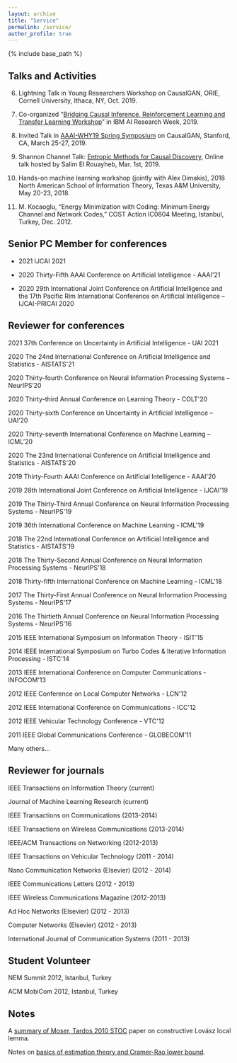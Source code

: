 ```yaml
---
layout: archive
title: "Service"
permalink: /service/
author_profile: true
---
```


{% include base_path %}


## Talks and Activities
6. Lightning Talk in Young Researchers Workshop on CausalGAN, ORIE, Cornell University, Ithaca, NY, Oct. 2019.

5. Co-organized “[Bridging Causal Inference, Reinforcement Learning and Transfer Learning Workshop](https://crt2019.github.io/)” in IBM AI Research Week, 2019. 

4. Invited Talk in [AAAI-WHY19 Spring Symposium](https://why19.causalai.net/) on CausalGAN, Stanford, CA, March 25-27, 2019.

3. Shannon Channel Talk: [Entropic Methods for Causal Discovery](https://www.youtube.com/watch?v=Czk3aczfZlk), Online talk hosted by Salim El Rouayheb, Mar. 1st, 2019. 

2. Hands-on machine learning workshop (jointly with Alex Dimakis), 2018 North American School of Information Theory, Texas A&M University, May 20-23, 2018.

1. M. Kocaoglu, “Energy Minimization with Coding: Minimum Energy Channel and Network Codes,” COST Action IC0804 Meeting, Istanbul, Turkey, Dec. 2012.


## Senior PC Member for conferences
- 2021 IJCAI 2021

- 2020 Thirty-Fifth AAAI Conference on Artificial Intelligence - AAAI'21

- 2020 29th International Joint Conference on Artificial Intelligence and the 17th Pacific Rim International Conference on Artificial Intelligence – IJCAI-PRICAI 2020

## Reviewer for conferences
2021 37th Conference on Uncertainty in Artificial Intelligence - UAI 2021

2020 The 24nd International Conference on Artificial Intelligence and Statistics - AISTATS'21

2020 Thirty-fourth Conference on Neural Information Processing Systems – NeurIPS’20

2020 Thirty-third Annual Conference on Learning Theory - COLT'20

2020 Thirty-sixth Conference on Uncertainty in Artificial Intelligence – UAI’20

2020 Thirty-seventh International Conference on Machine Learning – ICML’20

2020 The 23nd International Conference on Artificial Intelligence and Statistics - AISTATS'20

2019 Thirty-Fourth AAAI Conference on Artificial Intelligence - AAAI'20

2019 28th International Joint Conference on Artificial Intelligence - IJCAI'19

2019 The Thirty-Third Annual Conference on Neural Information Processing Systems - NeurIPS'19

2019 36th International Conference on Machine Learning - ICML'19

2018 The 22nd International Conference on Artificial Intelligence and Statistics - AISTATS'19

2018 The Thirty-Second Annual Conference on Neural Information Processing Systems - NeurIPS'18

2018 Thirty-fifth International Conference on Machine Learning - ICML'18

2017 The Thirty-First Annual Conference on Neural Information Processing Systems - NeurIPS'17

2016 The Thirtieth Annual Conference on Neural Information Processing Systems - NeurIPS'16

2015 IEEE International Symposium on Information Theory - ISIT'15

2014 IEEE International Symposium on Turbo Codes & Iterative Information Processing - ISTC'14 

2013 IEEE International Conference on Computer Communications - INFOCOM'13

2012 IEEE Conference on Local Computer Networks - LCN'12

2012 IEEE International Conference on Communications - ICC'12

2012 IEEE Vehicular Technology Conference - VTC'12

2011 IEEE Global Communications Conference - GLOBECOM'11

Many others...
                           

## Reviewer for journals
IEEE Transactions on Information Theory (current)

Journal of Machine Learning Research (current)

IEEE Transactions on Communications (2013-2014)

IEEE Transactions on Wireless Communications (2013-2014)

IEEE/ACM Transactions on Networking (2012-2013)

IEEE Transactions on Vehicular Technology (2011 - 2014)

Nano Communication Networks (Elsevier) (2012 - 2014)

IEEE Communications Letters (2012 - 2013)

IEEE Wireless Communications Magazine (2012-2013)

Ad Hoc Networks (Elsevier) (2012 - 2013)

Computer Networks (Elsevier) (2012 - 2013)

International Journal of Communication Systems (2011 - 2013)


## Student Volunteer
NEM Summit 2012, Istanbul, Turkey

ACM MobiCom 2012, Istanbul, Turkey



## Notes
A [summary of Moser, Tardos 2010 STOC](https://docs.google.com/a/utexas.edu/viewer?a=v&pid=sites&srcid=dXRleGFzLmVkdXxta29jYW9nbHV8Z3g6NzRiMDgzY2U3YmM5ZTIxOQ) paper on constructive Lovász local lemma.

Notes on [basics of estimation theory and Cramer-Rao lower bound](https://docs.google.com/a/utexas.edu/viewer?a=v&pid=sites&srcid=dXRleGFzLmVkdXxta29jYW9nbHV8Z3g6MzZlMWNlNzQ1NGM1MDBjZA).
